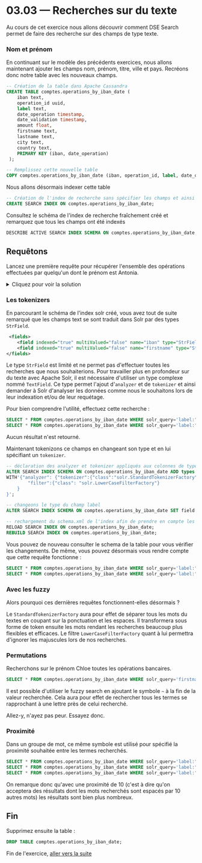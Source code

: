 # 03.03 — Recherches sur du texte

Au cours de cet exercice nous allons découvrir comment DSE Search permet de faire des recherche sur des champs de type texte.

### Nom et prénom

En continuant sur le modèle des précédents exercices, nous allons maintenant ajouter les champs nom, prénom, titre, ville et pays.
Recréons donc notre table avec les nouveaux champs.

```sql
-- Création de la table dans Apache Cassandra
CREATE TABLE comptes.operations_by_iban_date (
    iban text,
    operation_id uuid,
    label text,
    date_operation timestamp,
    date_validation timestamp,
    amount float,
    firstname text,
    lastname text,
    city text,
    country text,
    PRIMARY KEY (iban, date_operation)
 );

-- Remplissez cette nouvelle table 
COPY comptes.operations_by_iban_date (iban, operation_id, label, date_operation, date_validation, amount, firstname, lastname, city, country) FROM '100iban_operations_with_validation_date_and_names.csv' WITH HEADER=true AND DELIMITER=';';
```

Nous allons désormais indexer cette table

```sql
-- Création de l'index de recherche sans spécifier les champs et ainsi tout indexer
CREATE SEARCH INDEX ON comptes.operations_by_iban_date;
```

Consultez le schéma de l'index de recherche fraîchement créé et remarquez que tous les champs ont été indexés

```sql
DESCRIBE ACTIVE SEARCH INDEX SCHEMA ON comptes.operations_by_iban_date;
```
## Requêtons 
Lancez une première requête pour récupérer l'ensemble des opérations effectuées par quelqu'un dont le prénom est Antonia.

<details>
    <summary>Cliquez pour voir la solution</summary>

```sql
SELECT * FROM comptes.operations_by_iban_date WHERE solr_query='firstname:Antonia';
```

</details>

### Les tokenizers

En parcourant le schéma de l'index solr créé, vous avez tout de suite remarqué que les champs text se sont traduit dans Solr par des types `StrField`.

```xml
 <fields>
    <field indexed="true" multiValued="false" name="iban" type="StrField"/>
    <field indexed="true" multiValued="false" name="firstname" type="StrField"/>
</fields>
```

Le type `StrField` est limité et ne permet pas d'effectuer toutes les recherches que nous souhaiterions. 
Pour travailler plus en profondeur sur du texte avec Apache Solr, il est nécessaire d'utiliser un type complexe nommé `TextField`. Ce type permet l'ajout d'`analyzer` et de `tokenizer` et ainsi demander à Solr d'analyser les données comme nous le souhaitons lors de leur indexation et/ou de leur requétage.

Pour bien comprendre l'utilité, effectuez cette recherche :

```sql
SELECT * FROM comptes.operations_by_iban_date WHERE solr_query='label:"maxime ab"';
SELECT * FROM comptes.operations_by_iban_date WHERE solr_query='label:"MAXIME"';
``` 

Aucun résultat n'est retourné. 

Maintenant tokenizons ce champs en changeant son type et en lui spécifiant un `tokenizer`.

```sql
-- déclaration des analyzer et tokenizer appliqués aux colonnes de type TextField
ALTER SEARCH INDEX SCHEMA ON comptes.operations_by_iban_date ADD types.fieldtype[@class='org.apache.solr.schema.TextField',@name='TextField']
WITH'{"analyzer": {"tokenizer":{"class":"solr.StandardTokenizerFactory"},
        "filter":{"class": "solr.LowerCaseFilterFactory"}
    }
}';

-- changeons le type du champ label
ALTER SEARCH INDEX SCHEMA ON comptes.operations_by_iban_date SET field[@name='label']@type = 'TextField';

-- rechargement du schema.xml de l'index afin de prendre en compte les modifications
RELOAD SEARCH INDEX ON comptes.operations_by_iban_date;
REBUILD SEARCH INDEX ON comptes.operations_by_iban_date;
``` 

Vous pouvez de nouveau consulter le schema de la table pour vous vérifier les changements. De même, vous pouvez désormais vous rendre compte que cette requête fonctionne :
```sql
SELECT * FROM comptes.operations_by_iban_date WHERE solr_query='label:"maxime ab"';
SELECT * FROM comptes.operations_by_iban_date WHERE solr_query='label:"MAXIME"';
``` 

### Avec les fuzzy

Alors pourquoi ces dernières requêtes fonctionnent-elles désormais ?

Le `StandardTokenizerFactory` aura pour effet de séparer tous les mots du textes en coupant sur la ponctuation et les espaces. Il transformera sous forme de token ensuite les mots rendant les recherches beaucoup plus flexibles et efficaces. Le filtre `LowerCaseFilterFactory` quant à lui permettra d'ignorer les majuscules lors de nos recherches.

### Permutations 
Recherchons sur le prénom Chloe toutes les opérations bancaires.
 
```sql
SELECT * FROM comptes.operations_by_iban_date WHERE solr_query='firstname:Chloe';
```
Il est possible d'utiliser le fuzzy search en ajoutant le symbole `~` à la fin de la valeur recherchée. Cela aura pour effet de rechercher tous les termes se rapprochant à une lettre près de celui recherché.

Allez-y, n'ayez pas peur. Essayez donc.

### Proximité
Dans un groupe de mot, ce même symbole est utilisé pour spécifié la proximité souhaitée entre les termes recherchés.

```sql
SELECT * FROM comptes.operations_by_iban_date WHERE solr_query='label:"doloribus veritatis"';
SELECT * FROM comptes.operations_by_iban_date WHERE solr_query='label:"doloribus veritatis"~2';
SELECT * FROM comptes.operations_by_iban_date WHERE solr_query='label:"doloribus veritatis"~10';
```

On remarque donc qu'avec une proximité de 10 (c'est à dire qu'on acceptera des résultats dont les mots recherchés sont espacés par 10 autres mots) les résultats sont bien plus nombreux.

## Fin

Supprimez ensuite la table :
```sql
DROP TABLE comptes.operations_by_iban_date;
```

Fin de l'exercice, [aller vers la suite](03.04)